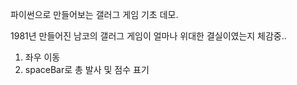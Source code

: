 파이썬으로 만들어보는 갤러그 게임 기초 데모.

1981년 만들어진 남코의 갤러그 게임이 얼마나 위대한 결실이였는지 체감중..

1. 좌우 이동
2. spaceBar로 총 발사 및 점수 표기
